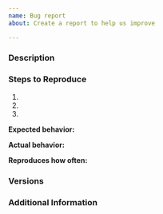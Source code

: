 ```yaml
---
name: Bug report
about: Create a report to help us improve

---
```


<!--

Have you read SRT's Code of Conduct? By filing an Issue, you are expected to comply with it, including treating everyone with respect: https://github.com/redhat-gamedev/blob/master/CODE_OF_CONDUCT.md

-->

### Description

<!-- Description of the issue -->

### Steps to Reproduce

1. <!-- First Step -->
2. <!-- Second Step -->
3. <!-- and so on… -->

**Expected behavior:**

<!-- What you expect to happen -->

**Actual behavior:**

<!-- What actually happens -->

**Reproduces how often:**

<!-- What percentage of the time does it reproduce? -->

### Versions

<!-- You can get this information from ????. Also, please include the OS and what version of the OS you're running. -->

### Additional Information

<!-- Any additional information, configuration or data that might be necessary to reproduce the issue. -->
